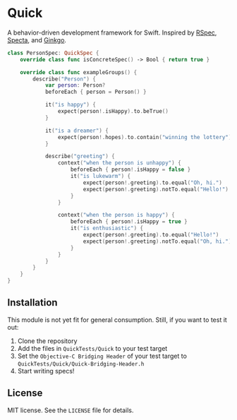 # Quick

A behavior-driven development framework for Swift. Inspired by
[RSpec](https://github.com/rspec/rspec), [Specta](https://github.com/specta/specta),
and [Ginkgo](https://github.com/onsi/ginkgo).

```swift
class PersonSpec: QuickSpec {
    override class func isConcreteSpec() -> Bool { return true }

    override class func exampleGroups() {
        describe("Person") {
            var person: Person?
            beforeEach { person = Person() }

            it("is happy") {
                expect(person!.isHappy).to.beTrue()
            }

            it("is a dreamer") {
                expect(person!.hopes).to.contain("winning the lottery")
            }

            describe("greeting") {
                context("when the person is unhappy") {
                    beforeEach { person!.isHappy = false }
                    it("is lukewarm") {
                        expect(person!.greeting).to.equal("Oh, hi.")
                        expect(person!.greeting).notTo.equal("Hello!")
                    }
                }

                context("when the person is happy") {
                    beforeEach { person!.isHappy = true }
                    it("is enthusiastic") {
                        expect(person!.greeting).to.equal("Hello!")
                        expect(person!.greeting).notTo.equal("Oh, hi.")
                    }
                }
            }
        }
    }
}
```

## Installation

This module is not yet fit for general consumption.
Still, if you want to test it out:

1. Clone the repository
2. Add the files in `QuickTests/Quick` to your test target
3. Set the `Objective-C Bridging Header` of your test target to
   `QuickTests/Quick/Quick-Bridging-Header.h`
4. Start writing specs!

## License

MIT license. See the `LICENSE` file for details.
